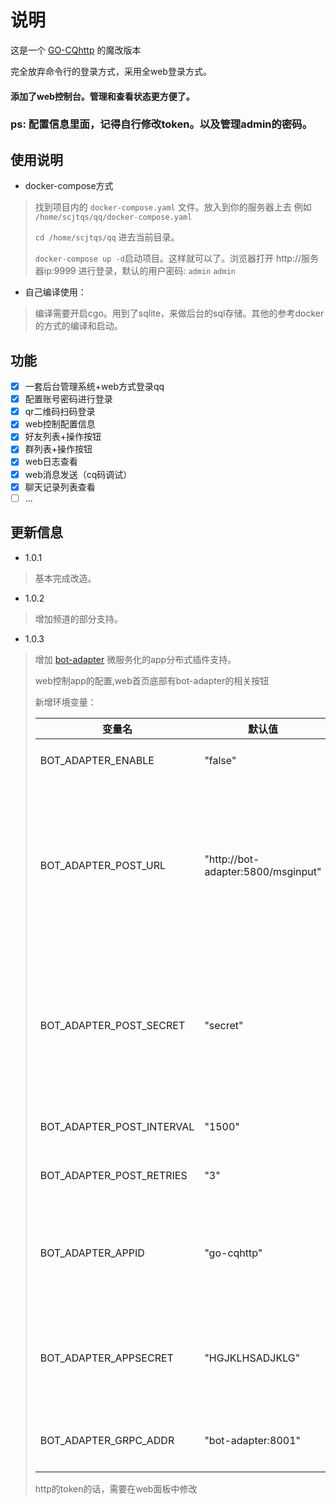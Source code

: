 # 说明

这是一个 [GO-CQhttp](https://github.com/Mrs4s/go-cqhttp) 的魔改版本

完全放弃命令行的登录方式，采用全web登录方式。

#### 添加了web控制台。管理和查看状态更方便了。

### ps: 配置信息里面，记得自行修改token。以及管理admin的密码。

## 使用说明

+ docker-compose方式

> 找到项目内的 `docker-compose.yaml` 文件。放入到你的服务器上去 例如 `/home/scjtqs/qq/docker-compose.yaml`
>
> `cd /home/scjtqs/qq` 进去当前目录。
>
> `docker-compose up -d`启动项目。这样就可以了。浏览器打开 http://服务器ip:9999 进行登录，默认的用户密码: `admin` `admin`
>

+ 自己编译使用：

> 编译需要开启cgo。用到了sqlite，来做后台的sql存储。其他的参考docker的方式的编译和启动。
>

## 功能

- [x] 一套后台管理系统+web方式登录qq
- [x] 配置账号密码进行登录
- [x] qr二维码扫码登录
- [x] web控制配置信息
- [x] 好友列表+操作按钮
- [x] 群列表+操作按钮
- [x] web日志查看
- [x] web消息发送（cq码调试）
- [x] 聊天记录列表查看
- [ ] ...

## 更新信息

+ 1.0.1

> 基本完成改造。

+ 1.0.2

> 增加频道的部分支持。
>

+ 1.0.3

> 增加 [bot-adapter](https://github.com/scjtqs2/bot_adapter) 微服务化的app分布式插件支持。
>
> web控制app的配置,web首页底部有bot-adapter的相关按钮
>
> 新增环境变量：
>
> |变量名|默认值|说明|
> |-----|-----|------|
> |BOT_ADAPTER_ENABLE | "false" | 是否启用bot-adapter|
> |BOT_ADAPTER_POST_URL |"http://bot-adapter:5800/msginput" | bot-adapter的接收post推送地址,这里配置后不用再http的config里面配置，会自动加入进去|
> |BOT_ADAPTER_POST_SECRET | "secret" | http的post的secret验证码，这里配置后不用再http的config里面配置，会自动加入进去|
> |BOT_ADAPTER_POST_INTERVAL | "1500" | http的post的重试间隔|
> |BOT_ADAPTER_POST_RETRIES | "3" | http的post的重试次数|
> |BOT_ADAPTER_APPID | "go-cqhttp" | bot-adapter侧给go-cqhttp配置的具备管理员权限的appID|
> |BOT_ADAPTER_APPSECRET | "HGJKLHSADJKLG" | bot-adapter侧给go-cqhttp配置的app对应的AppSecret|
> |BOT_ADAPTER_GRPC_ADDR | "bot-adapter:8001" | bot-adapter的grpc监听地址|
>
> http的token的话，需要在web面板中修改
